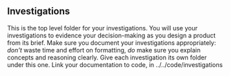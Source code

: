## Investigations
This is the top level folder for your investigations.
You will use your investigations to evidence your decision-making as you design a product from its brief. 
Make sure you document your investigations appropriately: *don't* waste time and effort on formatting, *do* make sure you explain concepts and reasoning clearly.
Give each investigation its own folder under this one.
Link your documentation to code, in ../../code/investigations

